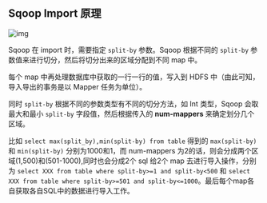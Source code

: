 ## Sqoop Import 原理

![img](../images/855959-20170317111255385-1909693524.png)

Sqoop 在 import 时，需要指定 `split-by` 参数。Sqoop 根据不同的 `split-by` 参数值来进行切分，然后将切分出来的区域分配到不同 map 中。

每个 map 中再处理数据库中获取的一行一行的值，写入到 HDFS 中（由此可知，导入导出的事务是以 Mapper 任务为单位）。

同时 `split-by` 根据不同的参数类型有不同的切分方法，如 Int 类型，Sqoop 会取最大和最小 `split-by` 字段值，然后根据传入的 **num-mappers** 来确定划分几个区域。

比如 `select max(split_by),min(split-by) from table` 得到的 `max(split-by)` 和 `min(split-by)` 分别为1000和1，而 num-mappers 为2的话，则会分成两个区域(1,500)和(501-1000),同时也会分成2个 sql 给2个 map 去进行导入操作，分别为 `select XXX from table where split-by>=1 and split-by<500` 和 `select XXX from table where split-by>=501 and split-by<=1000`。最后每个map各自获取各自SQL中的数据进行导入工作。